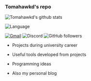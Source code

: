 ### Tomahawkd's repo

![Tomahawkd's github stats](https://github-readme-stats.vercel.app/api?username=Tomahawkd)

![Language](https://github-readme-stats.vercel.app/api/top-langs/?username=Tomahawkd&layout=compact&hide_border=true&theme=buefy&show_icons=true)

<a href="mailto:tomahawkd00@outlook.com"><img src="https://img.shields.io/badge/-Gmail-c14438?style=flat&logo=Gmail&logoColor=white" alt="Gmail"></a>
<img src="https://img.shields.io/badge/discord-Tomahawkd%236763-blue" alt="Discord">
<img alt="GitHub followers" src="https://img.shields.io/github/followers/Tomahawkd?style=social">

- Projects during university career

- Useful tools developed from projects

- Programming ideas

- Also my personal blog
